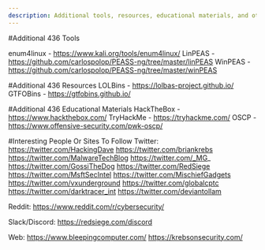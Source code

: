 ```yaml
---
description: Additional tools, resources, educational materials, and other info that may be helpful
---
```


#Additional 436 Tools

enum4linux - https://www.kali.org/tools/enum4linux/
LinPEAS - https://github.com/carlospolop/PEASS-ng/tree/master/linPEAS
WinPEAS - https://github.com/carlospolop/PEASS-ng/tree/master/winPEAS

#Additional 436 Resources
LOLBins - https://lolbas-project.github.io/
GTFOBins - https://gtfobins.github.io/

#Additional 436 Educational Materials
HackTheBox - https://www.hackthebox.com/
TryHackMe - https://tryhackme.com/
OSCP - https://www.offensive-security.com/pwk-oscp/

#Interesting People Or Sites To Follow
Twitter:
https://twitter.com/HackingDave
https://twitter.com/briankrebs
https://twitter.com/MalwareTechBlog
https://twitter.com/_MG_
https://twitter.com/GossiTheDog
https://twitter.com/RedSiege
https://twitter.com/MsftSecIntel
https://twitter.com/MischiefGadgets
https://twitter.com/vxunderground
https://twitter.com/globalcptc
https://twitter.com/darktracer_int
https://twitter.com/deviantollam

Reddit:
https://www.reddit.com/r/cybersecurity/

Slack/Discord:
https://redsiege.com/discord

Web:
https://www.bleepingcomputer.com/
https://krebsonsecurity.com/
